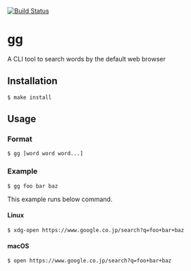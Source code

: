 [![Build Status](https://travis-ci.org/blp1526/gg.svg?branch=master)](https://travis-ci.org/blp1526/gg)

# gg

A CLI tool to search words by the default web browser

## Installation

```
$ make install
```

## Usage

### Format

```
$ gg [word word word...]
```

### Example

```
$ gg foo bar baz
```

This example runs below command.

#### Linux

```
$ xdg-open https://www.google.co.jp/search?q=foo+bar+baz
```

#### macOS

```
$ open https://www.google.co.jp/search?q=foo+bar+baz
```
